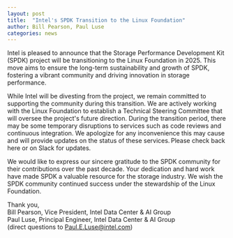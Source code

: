 ```yaml
---
layout: post
title:  "Intel's SPDK Transition to the Linux Foundation"
author: Bill Pearson, Paul Luse
categories: news
---
```


Intel is pleased to announce that the Storage Performance Development Kit (SPDK) project will be
transitioning to the Linux Foundation in 2025. This move aims to ensure the long-term sustainability
and growth of SPDK, fostering a vibrant community and driving innovation in storage performance.

While Intel will be divesting from the project, we remain committed to supporting the community
during this transition. We are actively working with the Linux Foundation to establish a Technical
Steering Committee that will oversee the project's future direction. During the transition period,
there may be some temporary disruptions to services such as code reviews and continuous integration.
We apologize for any inconvenience this may cause and will provide updates on the status of these
services. Please check back here or on Slack for updates.

We would like to express our sincere gratitude to the SPDK community for their contributions over
the past decade. Your dedication and hard work have made SPDK a valuable resource for the storage
industry. We wish the SPDK community continued success under the stewardship of the Linux
Foundation.

Thank you,<br />
Bill Pearson, Vice President, Intel Data Center & AI Group<br />
Paul Luse, Principal Engineer, Intel Data Center & AI Group<br />
(direct questions to Paul.E.Luse@intel.com)<br />
